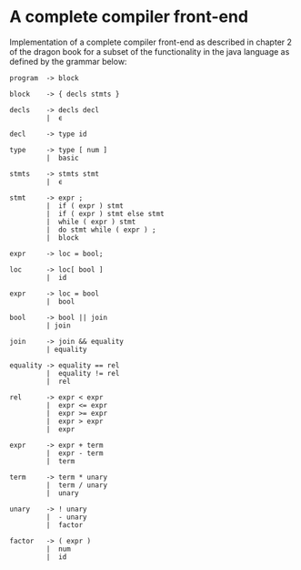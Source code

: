 # A  complete compiler front-end
Implementation of a complete compiler front-end as described in chapter 2 of the dragon book
for a subset of the functionality in the java language as defined by the grammar below:

```
program  -> block

block    -> { decls stmts }

decls    -> decls decl
         |  ϵ

decl     -> type id

type     -> type [ num ] 
         |  basic

stmts    -> stmts stmt
         |  ϵ

stmt     -> expr ;
         |  if ( expr ) stmt
         |  if ( expr ) stmt else stmt
         |  while ( expr ) stmt
         |  do stmt while ( expr ) ;
         |  block

expr     -> loc = bool;

loc      -> loc[ bool ]
         |  id

expr     -> loc = bool
         |  bool

bool     -> bool || join 
         | join

join     -> join && equality
         | equality

equality -> equality == rel
         |  equality != rel
         |  rel

rel      -> expr < expr 
         |  expr <= expr
         |  expr >= expr 
         |  expr > expr
         |  expr 

expr     -> expr + term 
         |  expr - term
         |  term

term     -> term * unary
         |  term / unary
         |  unary

unary    -> ! unary
         |  - unary
         |  factor

factor   -> ( expr )
         |  num
         |  id
```

